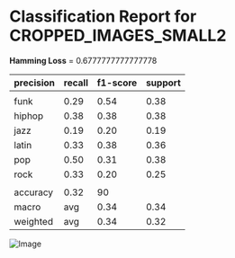 # Classification Report for CROPPED_IMAGES_SMALL2

__Hamming Loss__ = 0.6777777777777778

| precision | recall | f1-score | support |
| --- | --- | --- | --- |
|  |
| funk | 0.29 | 0.54 | 0.38 | 13 |
| hiphop | 0.38 | 0.38 | 0.38 | 13 |
| jazz | 0.19 | 0.20 | 0.19 | 15 |
| latin | 0.33 | 0.38 | 0.36 | 13 |
| pop | 0.50 | 0.31 | 0.38 | 16 |
| rock | 0.33 | 0.20 | 0.25 | 20 |
|  |
| accuracy | 0.32 | 90 |
| macro | avg | 0.34 | 0.34 | 0.32 | 90 |
| weighted | avg | 0.34 | 0.32 | 0.32 | 90 |


![Image](..\evaluation\images\confusion_matrix_CROPPED_IMAGES_SMALL2.png)
